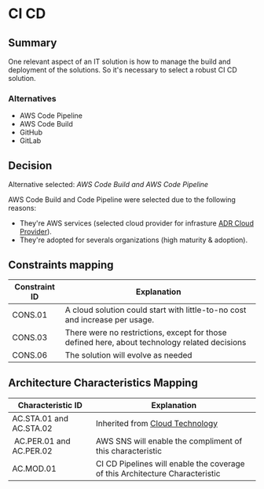 # CI CD

## Summary

One relevant aspect of an IT solution is how to manage the build and deployment of the solutions. So it's necessary to select a robust CI CD solution. 

### Alternatives

- AWS Code Pipeline
- AWS Code Build
- GitHub
- GitLab

## Decision 

Alternative selected: *AWS Code Build and AWS Code Pipeline*

AWS Code Build and Code Pipeline were selected due to the following reasons:

- They're AWS services (selected cloud provider for infrasture [ADR Cloud Provider](./adr-cloud.md)). 
- They're adopted for severals organizations (high maturity & adoption).

## Constraints mapping

| Constraint ID | Explanation |
| ------------- | ----------- |
| CONS.01 | A cloud solution could start with little-to-no cost and increase per usage. |
| CONS.03 | There were no restrictions, except for those defined here, about technology related decisions |
| CONS.06 | The solution will evolve as needed |

## Architecture Characteristics Mapping

| Characteristic ID | Explanation |
| ------------- | ----------- |
| AC.STA.01 and AC.STA.02 | Inherited from [Cloud Technology](./adr-cloud.md) |
| AC.PER.01 and AC.PER.02 | AWS SNS will enable the compliment of this characteristic |
| AC.MOD.01 | CI CD Pipelines will enable the coverage of this Architecture Characteristic |